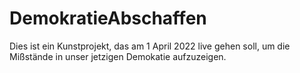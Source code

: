 # DemokratieAbschaffen
Dies ist ein Kunstprojekt, das am 1 April 2022 live gehen soll, um die Mißstände in unser jetzigen Demokatie aufzuzeigen.

